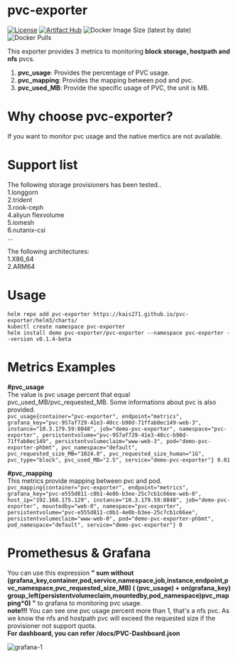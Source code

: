 # pvc-exporter
[![License](https://img.shields.io/badge/License-Apache%202.0-blue.svg)](https://opensource.org/licenses/Apache-2.0)
[![Artifact Hub](https://img.shields.io/endpoint?url=https://artifacthub.io/badge/repository/pvc-exporter)](https://artifacthub.io/packages/search?repo=pvc-exporter)
![Docker Image Size (latest by date)](https://img.shields.io/docker/image-size/dockerid31415926/pvc-exporter?label=pvc-exporter)
![Docker Pulls](https://img.shields.io/docker/pulls/dockerid31415926/pvc-exporter)


This exporter provides 3 metrics to monitoring **block storage, hostpath and nfs** pvcs.  
1. **pvc_usage**: Provides the percentage of PVC usage.  
2. **pvc_mapping**: Provides the mapping between pod and pvc.  
3. **pvc_used_MB**: Provide the specific usage of PVC, the unit is MB.  

# Why choose pvc-exporter?
If you want to monitor pvc usage and the native mertics are not available. 

# Support list
The following storage provisioners has been tested..  
1.longgorn  
2.trident  
3.rook-ceph  
4.aliyun flexvolume  
5.iomesh  
6.nutanix-csi  
...  

The following architectures:  
1.X86_64  
2.ARM64  

 
# Usage  
```
helm repo add pvc-exporter https://kais271.github.io/pvc-exporter/helm3/charts/  
kubectl create namespace pvc-exporter  
helm install demo pvc-exporter/pvc-exporter --namespace pvc-exporter --version v0.1.4-beta  
```
# Metrics Examples  
**#pvc_usage**  
The value is pvc usage percent that equal pvc_used_MB/pvc_requested_MB. Some informations about pvc is also provided.  
`pvc_usage{container="pvc-exporter", endpoint="metrics", grafana_key="pvc-957af729-41e3-40cc-b90d-71ffab0ec149-web-3", instance="10.3.179.59:8848", job="demo-pvc-exporter", namespace="pvc-exporter", persistentvolume="pvc-957af729-41e3-40cc-b90d-71ffab0ec149", persistentvolumeclaim="www-web-3", pod="demo-pvc-exporter-phbmt", pvc_namespace="default", pvc_requested_size_MB="1024.0", pvc_requested_size_human="1G", pvc_type="block", pvc_used_MB="2.5", service="demo-pvc-exporter"} 0.01  `

**#pvc_mapping**  
This metrics provide mapping between pvc and pod.  
`pvc_mapping{container="pvc-exporter", endpoint="metrics", grafana_key="pvc-e555d811-c0b1-4e0b-b3ee-25c7cb1c66ee-web-0", host_ip="192.168.175.129", instance="10.3.179.59:8848", job="demo-pvc-exporter", mountedby="web-0", namespace="pvc-exporter", persistentvolume="pvc-e555d811-c0b1-4e0b-b3ee-25c7cb1c66ee", persistentvolumeclaim="www-web-0", pod="demo-pvc-exporter-phbmt", pod_namespace="default", service="demo-pvc-exporter"} 0`

# Promethesus & Grafana

You can use this expression **" sum without (grafana_key,container,pod,service,namespace,job,instance,endpoint,pvc_namespace,pvc_requested_size_MB) ( (pvc_usage) + on(grafana_key) group_left(persistentvolumeclaim,mountedby,pod_namespace)pvc_mapping*0) "** to grafana to monitoring pvc usage.  
**note!!!** You can see one pvc usage percent more than 1, that's a nfs pvc. As we know the nfs and hostpath pvc will exceed the requested size if the provisioner not support quota.  
**For dashboard, you can refer /docs/PVC-Dashboard.json**  

![grafana-1](./docs/grafana-1223.png)
